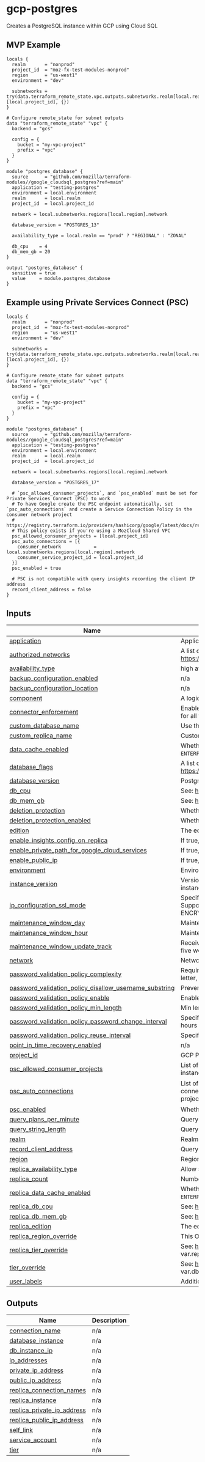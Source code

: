 <!-- BEGIN_TF_DOCS -->
# gcp-postgres
Creates a PostgreSQL instance within GCP using Cloud SQL

## MVP Example

```hcl
locals {
  realm       = "nonprod"
  project_id  = "moz-fx-test-modules-nonprod"
  region      = "us-west1"
  environment = "dev"

  subnetworks = try(data.terraform_remote_state.vpc.outputs.subnetworks.realm[local.realm][local.project_id], {})
}

# Configure remote_state for subnet outputs
data "terraform_remote_state" "vpc" {
  backend = "gcs"

  config = {
    bucket = "my-vpc-project"
    prefix = "vpc"
  }
}

module "postgres_database" {
  source      = "github.com/mozilla/terraform-modules//google_cloudsql_postgres?ref=main"
  application = "testing-postgres"
  environment = local.environment
  realm       = local.realm
  project_id  = local.project_id

  network = local.subnetworks.regions[local.region].network

  database_version = "POSTGRES_13"

  availability_type = local.realm == "prod" ? "REGIONAL" : "ZONAL"

  db_cpu    = 4
  db_mem_gb = 20
}

output "postgres_database" {
  sensitive = true
  value     = module.postgres_database
}
```

## Example using Private Services Connect (PSC)
```hcl
locals {
  realm       = "nonprod"
  project_id  = "moz-fx-test-modules-nonprod"
  region      = "us-west1"
  environment = "dev"

  subnetworks = try(data.terraform_remote_state.vpc.outputs.subnetworks.realm[local.realm][local.project_id], {})
}

# Configure remote_state for subnet outputs
data "terraform_remote_state" "vpc" {
  backend = "gcs"

  config = {
    bucket = "my-vpc-project"
    prefix = "vpc"
  }
}

module "postgres_database" {
  source      = "github.com/mozilla/terraform-modules//google_cloudsql_postgres?ref=main"
  application = "testing-postgres"
  environment = local.environment
  realm       = local.realm
  project_id  = local.project_id

  network = local.subnetworks.regions[local.region].network

  database_version = "POSTGRES_17"

  # `psc_allowed_consumer_projects`, and `psc_enabled` must be set for Private Services Connect (PSC) to work
  # To have Google create the PSC endpoint automatically, set `psc_auto_connections` and create a Service Connection Policy in the consumer network project
  # https://registry.terraform.io/providers/hashicorp/google/latest/docs/resources/network_connectivity_service_connection_policy
  # This policy exists if you're using a MozCloud Shared VPC
  psc_allowed_consumer_projects = [local.project_id]
  psc_auto_connections = [{
    consumer_network            = local.subnetworks.regions[local.region].network
    consumer_service_project_id = local.project_id
  }]
  psc_enabled = true

  # PSC is not compatible with query insights recording the client IP address
  record_client_address = false
}
```

## Inputs

| Name | Description | Type | Default | Required |
|------|-------------|------|---------|:--------:|
| <a name="input_application"></a> [application](#input\_application) | Application e.g., bouncer. | `string` | n/a | yes |
| <a name="input_authorized_networks"></a> [authorized\_networks](#input\_authorized\_networks) | A list of authorized\_network maps: https://www.terraform.io/docs/providers/google/r/sql_database_instance.html | `list(any)` | `[]` | no |
| <a name="input_availability_type"></a> [availability\_type](#input\_availability\_type) | high availability (REGIONAL) or single zone (ZONAL) | `string` | `"REGIONAL"` | no |
| <a name="input_backup_configuration_enabled"></a> [backup\_configuration\_enabled](#input\_backup\_configuration\_enabled) | n/a | `bool` | `true` | no |
| <a name="input_backup_configuration_location"></a> [backup\_configuration\_location](#input\_backup\_configuration\_location) | n/a | `string` | `"us"` | no |
| <a name="input_component"></a> [component](#input\_component) | A logical component of an application | `string` | `"db"` | no |
| <a name="input_connector_enforcement"></a> [connector\_enforcement](#input\_connector\_enforcement) | Enables the enforcement of Cloud SQL Auth Proxy or Cloud SQL connectors for all the connections. If enabled, all the direct connections are rejected. | `string` | `null` | no |
| <a name="input_custom_database_name"></a> [custom\_database\_name](#input\_custom\_database\_name) | Use this field for custom database name. | `string` | `""` | no |
| <a name="input_custom_replica_name"></a> [custom\_replica\_name](#input\_custom\_replica\_name) | Custom database replica name. | `string` | `""` | no |
| <a name="input_data_cache_enabled"></a> [data\_cache\_enabled](#input\_data\_cache\_enabled) | Whether data cache is enabled for the instance. Only available for `ENTERPRISE_PLUS` edition instances. | `bool` | `true` | no |
| <a name="input_database_flags"></a> [database\_flags](#input\_database\_flags) | A list of database flag maps: https://www.terraform.io/docs/providers/google/r/sql_database_instance.html | `list(any)` | `[]` | no |
| <a name="input_database_version"></a> [database\_version](#input\_database\_version) | Postgres version e.g., POSTGRES\_17 | `string` | `"POSTGRES_17"` | no |
| <a name="input_db_cpu"></a> [db\_cpu](#input\_db\_cpu) | See: https://cloud.google.com/sql/pricing#2nd-gen-pricing | `string` | `"2"` | no |
| <a name="input_db_mem_gb"></a> [db\_mem\_gb](#input\_db\_mem\_gb) | See: https://cloud.google.com/sql/pricing#2nd-gen-pricing | `string` | `"12"` | no |
| <a name="input_deletion_protection"></a> [deletion\_protection](#input\_deletion\_protection) | Whether the instance is protected from deletion (TF) | `bool` | `true` | no |
| <a name="input_deletion_protection_enabled"></a> [deletion\_protection\_enabled](#input\_deletion\_protection\_enabled) | Whether the instance is protected from deletion (API) | `bool` | `true` | no |
| <a name="input_edition"></a> [edition](#input\_edition) | The edition of the instance, can be `ENTERPRISE` or `ENTERPRISE_PLUS`. | `string` | `"ENTERPRISE"` | no |
| <a name="input_enable_insights_config_on_replica"></a> [enable\_insights\_config\_on\_replica](#input\_enable\_insights\_config\_on\_replica) | If true, will allow enable insights config on replica | `bool` | `false` | no |
| <a name="input_enable_private_path_for_google_cloud_services"></a> [enable\_private\_path\_for\_google\_cloud\_services](#input\_enable\_private\_path\_for\_google\_cloud\_services) | If true, will allow Google Cloud Services access over private IP. | `bool` | `false` | no |
| <a name="input_enable_public_ip"></a> [enable\_public\_ip](#input\_enable\_public\_ip) | If true, will assign a public IP to database instance. | `bool` | `false` | no |
| <a name="input_environment"></a> [environment](#input\_environment) | Environment e.g., stage. | `string` | n/a | yes |
| <a name="input_instance_version"></a> [instance\_version](#input\_instance\_version) | Version of database. Use this field if you need to spin up a new database instance. | `string` | `"v1"` | no |
| <a name="input_ip_configuration_ssl_mode"></a> [ip\_configuration\_ssl\_mode](#input\_ip\_configuration\_ssl\_mode) | Specify how SSL connection should be enforced in DB connections. Supported values are ALLOW\_UNENCRYPTED\_AND\_ENCRYPTED, ENCRYPTED\_ONLY, and TRUSTED\_CLIENT\_CERTIFICATE\_REQUIRED | `string` | `"ALLOW_UNENCRYPTED_AND_ENCRYPTED"` | no |
| <a name="input_maintenance_window_day"></a> [maintenance\_window\_day](#input\_maintenance\_window\_day) | Maintenance window day | `number` | `1` | no |
| <a name="input_maintenance_window_hour"></a> [maintenance\_window\_hour](#input\_maintenance\_window\_hour) | Maintenance window hour | `number` | `17` | no |
| <a name="input_maintenance_window_update_track"></a> [maintenance\_window\_update\_track](#input\_maintenance\_window\_update\_track) | Receive updates after one week (canary) or after two weeks (stable) or after five weeks (week5) of notification. | `string` | `"stable"` | no |
| <a name="input_network"></a> [network](#input\_network) | Network where the private peering should attach. | `string` | `"default"` | no |
| <a name="input_password_validation_policy_complexity"></a> [password\_validation\_policy\_complexity](#input\_password\_validation\_policy\_complexity) | Require complex password, must contain an uppercase letter, lowercase letter, number, and symbol | `bool` | `false` | no |
| <a name="input_password_validation_policy_disallow_username_substring"></a> [password\_validation\_policy\_disallow\_username\_substring](#input\_password\_validation\_policy\_disallow\_username\_substring) | Prevents the use of the username in the password | `bool` | `false` | no |
| <a name="input_password_validation_policy_enable"></a> [password\_validation\_policy\_enable](#input\_password\_validation\_policy\_enable) | Enable password validation policy | `bool` | `false` | no |
| <a name="input_password_validation_policy_min_length"></a> [password\_validation\_policy\_min\_length](#input\_password\_validation\_policy\_min\_length) | Min length for password | `number` | `0` | no |
| <a name="input_password_validation_policy_password_change_interval"></a> [password\_validation\_policy\_password\_change\_interval](#input\_password\_validation\_policy\_password\_change\_interval) | Specifies the minimum duration after which you can change the password in hours | `string` | `"0s"` | no |
| <a name="input_password_validation_policy_reuse_interval"></a> [password\_validation\_policy\_reuse\_interval](#input\_password\_validation\_policy\_reuse\_interval) | Specifies the number of previous passwords that can't be reused | `number` | `0` | no |
| <a name="input_point_in_time_recovery_enabled"></a> [point\_in\_time\_recovery\_enabled](#input\_point\_in\_time\_recovery\_enabled) | n/a | `bool` | `true` | no |
| <a name="input_project_id"></a> [project\_id](#input\_project\_id) | GCP Project ID | `string` | `null` | no |
| <a name="input_psc_allowed_consumer_projects"></a> [psc\_allowed\_consumer\_projects](#input\_psc\_allowed\_consumer\_projects) | List of consumer projects that are allow-listed for PSC connections to this instance | `list(string)` | `[]` | no |
| <a name="input_psc_auto_connections"></a> [psc\_auto\_connections](#input\_psc\_auto\_connections) | List of consumer networks and projects to automatically create PSC connections in. Requires a service connection policy in the consumer network project to work | `list(object({ consumer_network = string, consumer_service_project_id = string }))` | `[]` | no |
| <a name="input_psc_enabled"></a> [psc\_enabled](#input\_psc\_enabled) | Whether PSC connectivity is enabled for this instance | `bool` | `false` | no |
| <a name="input_query_plans_per_minute"></a> [query\_plans\_per\_minute](#input\_query\_plans\_per\_minute) | Query Insights: sampling rate | `number` | `5` | no |
| <a name="input_query_string_length"></a> [query\_string\_length](#input\_query\_string\_length) | Query Insights: length of queries | `number` | `1024` | no |
| <a name="input_realm"></a> [realm](#input\_realm) | Realm e.g., nonprod. | `string` | n/a | yes |
| <a name="input_record_client_address"></a> [record\_client\_address](#input\_record\_client\_address) | Query Insights: store client IP address | `bool` | `true` | no |
| <a name="input_region"></a> [region](#input\_region) | Region where database should be provisioned. | `string` | `"us-west1"` | no |
| <a name="input_replica_availability_type"></a> [replica\_availability\_type](#input\_replica\_availability\_type) | Allow setting availability configuration of replica | `string` | `"ZONAL"` | no |
| <a name="input_replica_count"></a> [replica\_count](#input\_replica\_count) | Number of instances | `number` | `0` | no |
| <a name="input_replica_data_cache_enabled"></a> [replica\_data\_cache\_enabled](#input\_replica\_data\_cache\_enabled) | Whether data cache is enabled for the replica instance. Only available for `ENTERPRISE_PLUS` edition instances. | `bool` | `true` | no |
| <a name="input_replica_db_cpu"></a> [replica\_db\_cpu](#input\_replica\_db\_cpu) | See: https://cloud.google.com/sql/pricing#2nd-gen-pricing | `string` | `"2"` | no |
| <a name="input_replica_db_mem_gb"></a> [replica\_db\_mem\_gb](#input\_replica\_db\_mem\_gb) | See: https://cloud.google.com/sql/pricing#2nd-gen-pricing | `string` | `"12"` | no |
| <a name="input_replica_edition"></a> [replica\_edition](#input\_replica\_edition) | The edition of the replica instance, can be `ENTERPRISE` or `ENTERPRISE_PLUS`. | `string` | `"ENTERPRISE"` | no |
| <a name="input_replica_region_override"></a> [replica\_region\_override](#input\_replica\_region\_override) | This OVERRIDES var.region for replicas (replicas use var.region per default). | `string` | `null` | no |
| <a name="input_replica_tier_override"></a> [replica\_tier\_override](#input\_replica\_tier\_override) | See: https://cloud.google.com/sql/pricing#2nd-gen-pricing. This OVERRIDES var.replica\_db\_cpu and var.replica\_db\_mem\_gb | `string` | `null` | no |
| <a name="input_tier_override"></a> [tier\_override](#input\_tier\_override) | See: https://cloud.google.com/sql/pricing#2nd-gen-pricing. This OVERRIDES var.db\_cpu and var.db\_mem\_gb | `string` | `""` | no |
| <a name="input_user_labels"></a> [user\_labels](#input\_user\_labels) | Additional user\_labels | `map(string)` | `{}` | no |

## Outputs

| Name | Description |
|------|-------------|
| <a name="output_connection_name"></a> [connection\_name](#output\_connection\_name) | n/a |
| <a name="output_database_instance"></a> [database\_instance](#output\_database\_instance) | n/a |
| <a name="output_db_instance_ip"></a> [db\_instance\_ip](#output\_db\_instance\_ip) | n/a |
| <a name="output_ip_addresses"></a> [ip\_addresses](#output\_ip\_addresses) | n/a |
| <a name="output_private_ip_address"></a> [private\_ip\_address](#output\_private\_ip\_address) | n/a |
| <a name="output_public_ip_address"></a> [public\_ip\_address](#output\_public\_ip\_address) | n/a |
| <a name="output_replica_connection_names"></a> [replica\_connection\_names](#output\_replica\_connection\_names) | n/a |
| <a name="output_replica_instance"></a> [replica\_instance](#output\_replica\_instance) | n/a |
| <a name="output_replica_private_ip_address"></a> [replica\_private\_ip\_address](#output\_replica\_private\_ip\_address) | n/a |
| <a name="output_replica_public_ip_address"></a> [replica\_public\_ip\_address](#output\_replica\_public\_ip\_address) | n/a |
| <a name="output_self_link"></a> [self\_link](#output\_self\_link) | n/a |
| <a name="output_service_account"></a> [service\_account](#output\_service\_account) | n/a |
| <a name="output_tier"></a> [tier](#output\_tier) | n/a |  
<!-- END_TF_DOCS -->
